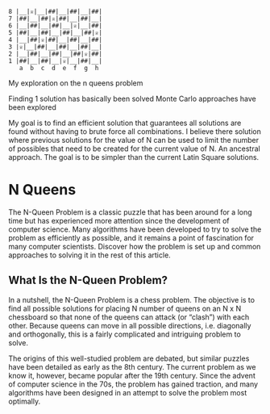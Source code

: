 ```
8 |__|♕|__|##|__|##|__|##|
7 |##|__|##|♕|##|__|##|__|
6 |__|##|__|##|__|♕|__|##|
5 |##|__|##|__|##|__|##|♕|
4 |__|##|♕|##|__|##|__|##|
3 |♕|__|##|__|##|__|##|__|
2 |__|##|__|##|__|##|♕|##|
1 |##|__|##|__|♕|__|##|__|
   a  b  c  d  e  f  g  h
```

My exploration on the n queens problem

Finding 1 solution has basically been solved
Monte Carlo approaches have been explored

My goal is to find an efficient solution that guarantees all solutions are found without having to brute force all combinations. I believe there solution where previous solutions for the value of N can be used to limit the number of possibles that need to be created for the current value of N. An ancestral approach.  The goal is to be simpler than the current Latin Square solutions.

# N Queens
The N-Queen Problem is a classic puzzle that has been around for a long time but has experienced more attention since the development of computer science. Many algorithms have been developed to try to solve the problem as efficiently as possible, and it remains a point of fascination for many computer scientists. Discover how the problem is set up and common approaches to solving it in the rest of this article.

## What Is the N-Queen Problem?
In a nutshell, the N-Queen Problem is a chess problem. The objective is to find all possible solutions for placing N number of queens on an N x N chessboard so that none of the queens can attack (or “clash”) with each other. Because queens can move in all possible directions, i.e. diagonally and orthogonally, this is a fairly complicated and intriguing problem to solve.

The origins of this well-studied problem are debated, but similar puzzles have been detailed as early as the 8th century. The current problem as we know it, however, became popular after the 19th century. Since the advent of computer science in the 70s, the problem has gained traction, and many algorithms have been designed in an attempt to solve the problem most optimally.
